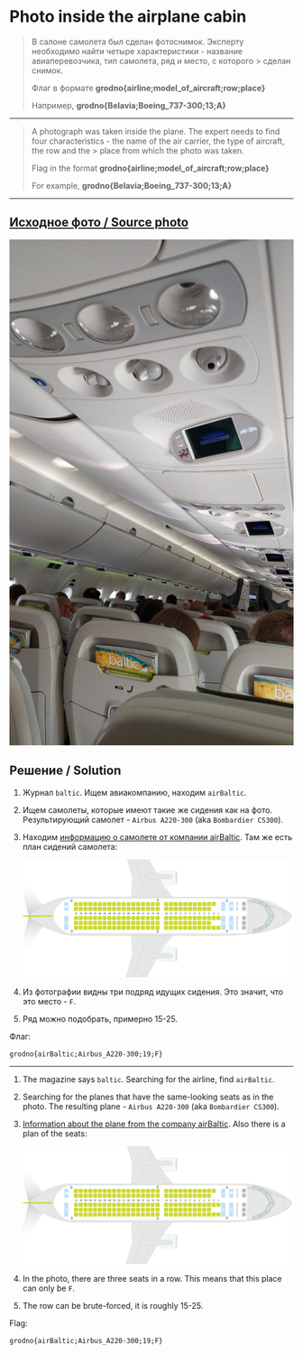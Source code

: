 # Photo inside the airplane cabin

> В салоне самолета был сделан фотоснимок. Эксперту необходимо найти четыре характеристики - название авиаперевозчика, тип самолета, ряд и место, с которого > сделан снимок.
>
> Флаг в формате **grodno{airline;model_of_aircraft;row;place}**
>
> Например, **grodno{Belavia;Boeing_737-300;13;A}**

---

> A photograph was taken inside the plane. The expert needs to find four characteristics - the name of the air carrier, the type of aircraft, the row and the > place from which the photo was taken.
>
> Flag in the format **grodno{airline;model_of_aircraft;row;place}**
>
> For example, **grodno{Belavia;Boeing_737-300;13;A}**

---

## [Исходное фото / Source photo](aeroplane-2.jpg)

![Фото / Photo](aeroplane-2.jpg)

## Решение / Solution

1. Журнал `baltic`. Ищем авиакомпанию, находим `airBaltic`.

2. Ищем самолеты, которые имеют такие же сидения как на фото. Результирующий самолет -
`Airbus A220-300` (aka `Bombardier CS300`).

3. Находим [информацию о самолете от компании airBaltic](https://www.airbaltic.com/ru/vozdushniy-flot).
   Там же есть план сидений самолета:

   ![Сидения](seats.png)

4. Из фотографии видны три подряд идущих сидения. Это значит, что это место - `F`.

5. Ряд можно подобрать, примерно 15-25.

Флаг:

```plain
grodno{airBaltic;Airbus_A220-300;19;F}
```

---

1. The magazine says `baltic`. Searching for the airline, find `airBaltic`.

2. Searching for the planes that have the same-looking seats as in the photo. The resulting plane -
`Airbus A220-300` (aka `Bombardier CS300`).

3. [Information about the plane from the company airBaltic](https://www.airbaltic.com/ru/vozdushniy-flot).
   Also there is a plan of the seats:

   ![Seats](seats.png)

4. In the photo, there are three seats in a row. This means that this place can only be `F`.

5. The row can be brute-forced, it is roughly 15-25.

Flag:

```plain
grodno{airBaltic;Airbus_A220-300;19;F}
```
